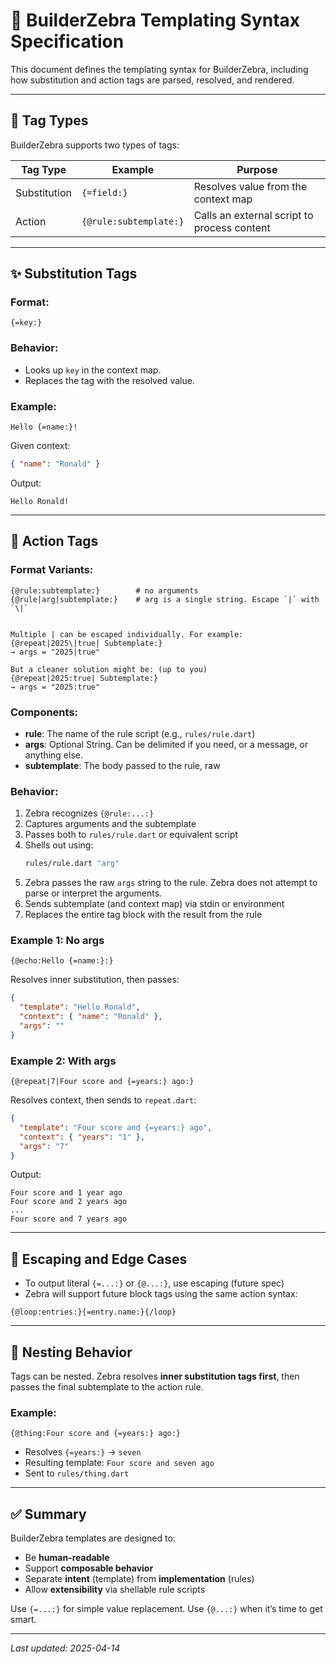 # 🧩 BuilderZebra Templating Syntax Specification

This document defines the templating syntax for BuilderZebra, including how substitution and action tags are parsed, resolved, and rendered.

---

## 🧠 Tag Types

BuilderZebra supports two types of tags:

| Tag Type       | Example                         | Purpose                                       |
|----------------|----------------------------------|-----------------------------------------------|
| Substitution   | `{=field:}`                     | Resolves value from the context map           |
| Action         | `{@rule:subtemplate:}`          | Calls an external script to process content   |

---

## ✨ Substitution Tags

### Format:
```text
{=key:}
```

### Behavior:
- Looks up `key` in the context map.
- Replaces the tag with the resolved value.

### Example:
```text
Hello {=name:}!
```
Given context:
```json
{ "name": "Ronald" }
```
Output:
```text
Hello Ronald!
```

---

## 🚀 Action Tags

### Format Variants:
```text
{@rule:subtemplate:}        # no arguments
{@rule|arg|subtemplate:}    # arg is a single string. Escape `|` with `\|`


Multiple | can be escaped individually. For example:
{@repeat|2025\|true| Subtemplate:}
→ args = "2025|true"

But a cleaner solution might be: (up to you)
{@repeat|2025:true| Subtemplate:}
→ args = "2025:true"
```

### Components:
- **rule**: The name of the rule script (e.g., `rules/rule.dart`)
- **args**: Optional String. Can be delimited if you need, or a message, or anything else.
- **subtemplate**: The body passed to the rule, raw

### Behavior:
1. Zebra recognizes `{@rule:...:}`
2. Captures arguments and the subtemplate
3. Passes both to `rules/rule.dart` or equivalent script
4. Shells out using:
   ```bash
   rules/rule.dart "arg"
   ```
5. Zebra passes the raw `args` string to the rule. Zebra does not attempt to parse or interpret the arguments.   
5. Sends subtemplate (and context map) via stdin or environment
6. Replaces the entire tag block with the result from the rule

### Example 1: No args
```text
{@echo:Hello {=name:}:}
```
Resolves inner substitution, then passes:
```json
{
  "template": "Hello Ronald",
  "context": { "name": "Ronald" },
  "args": ""
}
```

### Example 2: With args
```text
{@repeat|7|Four score and {=years:} ago:}
```
Resolves context, then sends to `repeat.dart`:
```json
{
  "template": "Four score and {=years:} ago",
  "context": { "years": "1" },
  "args": "7"
}
```
Output:
```text
Four score and 1 year ago
Four score and 2 years ago
...
Four score and 7 years ago
```

---

## 📜 Escaping and Edge Cases

- To output literal `{=...:}` or `{@...:}`, use escaping (future spec)
- Zebra will support future block tags using the same action syntax:
```text
{@loop:entries:}{=entry.name:}{/loop}
```

---

## 🧪 Nesting Behavior

Tags can be nested. Zebra resolves **inner substitution tags first**, then passes the final subtemplate to the action rule.

### Example:
```text
{@thing:Four score and {=years:} ago:}
```
- Resolves `{=years:}` → `seven`
- Resulting template: `Four score and seven ago`
- Sent to `rules/thing.dart`

---

## ✅ Summary

BuilderZebra templates are designed to:
- Be **human-readable**
- Support **composable behavior**
- Separate **intent** (template) from **implementation** (rules)
- Allow **extensibility** via shellable rule scripts

Use `{=...:}` for simple value replacement.
Use `{@...:}` when it’s time to get smart.

---

_Last updated: 2025-04-14_

